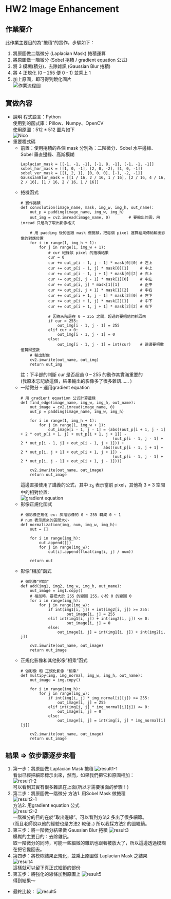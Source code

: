 # HW2 Image Enhancement
## 作業簡介
此作業主要目的為”捲積”的實作，步驟如下： 
1. 將原圖做二階微分 (Laplacian Mask) 捲積運算 
2. 將原圖做一階微分 (Sobel 捲積 / gradient equation 公式) 
3. 將 3 模糊(積分)，去除雜訊 (Gaussian Blur 捲積) 
4. 將 4 正規化 (0 – 255 便 0 - 1) 並乘上 1 
5. 加上原圖，即可得到銳化圖片  
![作業流程圖](img_forREADME/作業流程圖.jpg)

## 實做內容
* 說明
  程式語言：Python  
  使用到的函式庫：Pillow、Numpy、OpenCV  
  使用原圖：512 * 512 圖片如下  
  ![Nico](img_forREADME/Nico.png)
* 重要程式碼
  * 前置：使用捲積的各個 mask
    分別為：二階微分、Sobel 水平邊緣、Sobel 垂直邊緣、高斯模糊
    ```
    Laplacian_mask = [[-1, -1, -1], [-1, 8, -1], [-1, -1, -1]] 
    sobel_hor_mask = [[1, 0, -1], [2, 0, -2], [1, 0, -1]]
    sobel_ver_mask = [[1, 2, 1], [0, 0, 0], [-1, -2, -1]]
    GaussianBlur_mask = [[1 / 16, 2 / 16, 1 / 16], [2 / 16, 4 / 16, 2 / 16], [1 / 16, 2 / 16, 1 / 16]]
    ```
  * 捲機函式
    ```
    # 實作捲積
    def convolution(image_name, mask, img_w, img_h, out_name):
        out_p = padding(image_name, img_w, img_h)
        out_img = cv2.imread(image_name, 0)        # 要輸出的圖，用 imread 只是為了取出影像格式

        # 用 padding 後的圖跟 mask 做捲積，把每個 pixel 運算結果傳給輸出影像的對應位置
        for i in range(1, img_h + 1):
            for j in range(1, img_w + 1):
                # cur 紀錄該 pixel 的捲積結果
                cur = 0
                cur += out_p[i - 1, j - 1] * mask[0][0] # 左上
                cur += out_p[i - 1, j] * mask[0][1]     # 中上
                cur += out_p[i - 1, j + 1] * mask[0][2] # 右上
                cur += out_p[i, j - 1] * mask[1][0]     # 中左
                cur += out_p[i, j] * mask[1][1]         # 正中
                cur += out_p[i, j + 1] * mask[1][2]     # 中右
                cur += out_p[i + 1, j - 1] * mask[2][0] # 左下
                cur += out_p[i + 1, j] * mask[2][1]     # 中下
                cur += out_p[i + 1, j + 1] * mask[2][2] # 右下

                # 因為灰階是在 0 ~ 255 之間，超過的要把他們抓回來
                if cur > 255:
                    out_img[i - 1, j - 1] = 255
                elif cur < 0:
                    out_img[i - 1, j - 1] = 0
                else:
                    out_img[i - 1, j - 1] = int(cur)    # 這邊要把數值轉回整數
        # 輸出影像
        cv2.imwrite(out_name, out_img)
        return out_img
    ```
    註：下半部的判斷 cur 是否超過 0 – 255 的動作其實滿重要的  
    (我原本忘記放這個，結果輸出的影像多了很多雜訊…… )
  * 一階微分 – 運用gradient equation 
    ```
    # 用 gradient equation 公式計算邊緣
    def find_edge(image_name, img_w, img_h, out_name):
        out_image = cv2.imread(image_name, 0)
        out_p = padding(image_name, img_w, img_h)

        for i in range(1, img_h + 1):
            for j in range(1, img_w + 1):
                out_image[i - 1, j - 1] = (abs((out_p[i + 1, j - 1] + 2 * out_p[i + 1, j] + out_p[i + 1, j + 1]) - 
                                            (out_p[i - 1, j - 1] + 2 * out_p[i - 1, j] + out_p[i - 1, j + 1])) +
                                        abs((out_p[i - 1, j + 1] + 2 * out_p[i, j + 1] + out_p[i + 1, j + 1]) - 
                                            (out_p[i - 1, j - 1] + 2 * out_p[i, j - 1] + out_p[i + 1, j - 1])))
        
        cv2.imwrite(out_name, out_image)
        return out_image
    ```
    這邊直接使用了講義的公式，其中 z<sub>5</sub> 表示當前 pixel，其他為 3 × 3 空間中的相對位置:  
    ![gradient equation](img_forREADME/gradient%20equation%20.jpg)
  * 影像正規化函式
    ```
    # 做影像正規化 ex: 灰階影像的 0 ~ 255 轉成 0 ~ 1
    # num 表示原來的區間大小
    def normalization(img, num, img_w, img_h):
        out = []

        for i in range(img_h):
            out.append([])
            for j in range(img_w):
                out[i].append(float(img[i, j] / num))

        return out
    ```
  * 影像”相加”函式
    ```
    # 做影像"相加"
    def add(img1, img2, img_w, img_h, out_name):
        out_image = img1.copy()
        # 相加時，要把大於 255 的變回 255，小於 0 的變回 0
        for i in range(img_h):
            for j in range(img_w):
                if int(img1[i, j]) + int(img2[i, j]) >= 255:
                        out_image[i, j] = 255
                elif int(img1[i, j]) + int(img2[i, j]) <= 0:
                        out_image[i, j] = 0
                else:
                    out_image[i, j] = int(img1[i, j]) + int(img2[i, j])

        cv2.imwrite(out_name, out_image)
        return out_image
    ```
  * 正規化影像和其他影像”相乘”函式 
    ```
    # 做影像 和 正規化影像 "相乘"   
    def multipy(img, img_normal, img_w, img_h, out_name):
        out_image = img.copy()

        for i in range(img_h):
            for j in range(img_w):
                if int(img[i, j] * img_normal[i][j]) >= 255:
                    out_image[i, j] = 255
                elif int(img[i, j] * img_normal[i][j]) <= 0:
                    out_image[i, j] = 0
                else:
                    out_image[i, j] = int(img[i, j] * img_normal[i][j])

        cv2.imwrite(out_name, out_image)
        return out_image
    ```

## 結果 => 依步驟逐步來看
1. 第一步：將原圖做 Laplacian Mask 捲積
   ![result1-1](img_forREADME/result1-1.jpg)  
   看似已經把細節標示出來，然而，如果我們把它和原圖相加：  
   ![result1-2](img_forREADME/result1-2.jpg)  
   可以看到其實有很多雜訊在上面(所以才需要後面的步驟！)  
2. 第二步：將原圖做一階微分
   方法1. 用Sobel Mask 做捲積  
   ![result2-1](img_forREADME/result2-1.jpg)  
   方法2. 用gradient equation 公式  
   ![result2-2](img_forREADME/result2-2.jpg)  
   一階微分的目的在於”取出邊緣”。可以看到方法2 多出了很多細節。  
    (而且老師說以他的經驗也是方法2 較優..) 所以我採方法2 的圖繼續。  
3. 第三步：將一階微分結果做 Gaussian Blur 捲積
   ![result3](img_forREADME/result3.jpg)  
   模糊的主要目的：去除雜訊。  
   取一階微分的同時，可能一些細微的雜訊也跟著被放大了，所以這邊透過模糊在把它變回去。
4. 第四步：將模糊結果正規化，並乘上原圖做 Laplacian Mask 之結果 
   ![result4](img_forREADME/result4.jpg)  
   這樣就可以留下真正式細節的部份  
5. 第五步：將強化的線條加到原圖上 
   ![result5](img_forREADME/result5.jpg)  
   得到結果～ 
* 最終比較：
  ![result5](img_forREADME/result_compare.jpg)  
